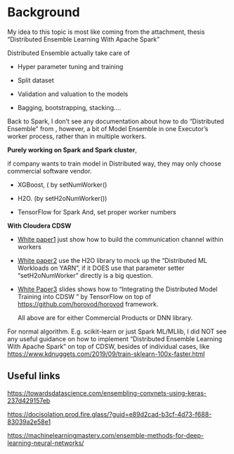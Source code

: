 # Background

My idea to this topic is most like coming from the attachment, thesis “Distributed Ensemble Learning With Apache Spark”
 
Distributed Ensemble actually take care of

- Hyper parameter tuning and training

- Split dataset

- Validation and valuation to the models

- Bagging, bootstrapping, stacking….

 
Back to Spark, I don’t see any documentation about how to do “Distributed Ensemble” from , however, a bit of Model Ensemble in one Executor’s worker process, rather than in multiple workers.

__Purely working on Spark and Spark cluster__,

if company wants to train model in Distributed way, they may only choose commercial software vendor.

- XGBoost, ( by setNumWorker()

- H2O.        (by setH2oNumWorker())

- TensorFlow for Spark
      And, set proper worker numbers
	  
__With Cloudera CDSW__

- [White paper1](https://docs.cloudera.com/documentation/data-science-workbench/1-6-x/topics/cdsw_parallel_computing.html)
  just show how to build the communication channel within workers

- [White paper2](https://docs.cloudera.com/documentation/data-science-workbench/1-6-x/topics/cdsw_distributed_ml.html)
  use the H2O library to mock up the “Distributed ML Workloads on YARN”, if it DOES use that parameter setter “setH2oNumWorker” directly is a big question.
- [White Paper3](https://www.google.com/url?sa=t&rct=j&q=&esrc=s&source=web&cd=9&cad=rja&uact=8&ved=2ahUKEwiplZy-_azmAhX1IbcAHVtiCUoQFjAIegQIARAB&url=https%3A%2F%2Fwww.slideshare.net%2FHadoop_Summit%2Fparalleldistributed-deep-learning-and-cdsw&usg=AOvVaw0i9a3Pg3IHhPFzOfePzLj0)
  slides shows how to “Integrating the Distributed Model Training into CDSW ” by TensorFlow on top of https://github.com/horovod/horovod framework.
  
  All above are for either Commercial Products or DNN library.

For normal algorithm. E.g. scikit-learn or just Spark ML/MLlib, I did NOT see any useful guidance on how to implement “Distributed Ensemble Learning With Apache Spark” on top of CDSW,
besides of individual cases, like https://www.kdnuggets.com/2019/09/train-sklearn-100x-faster.html

## Useful links

https://towardsdatascience.com/ensembling-convnets-using-keras-237d429157eb

https://docisolation.prod.fire.glass/?guid=e89d2cad-b3cf-4d73-f688-83039a2e58e1

https://machinelearningmastery.com/ensemble-methods-for-deep-learning-neural-networks/

